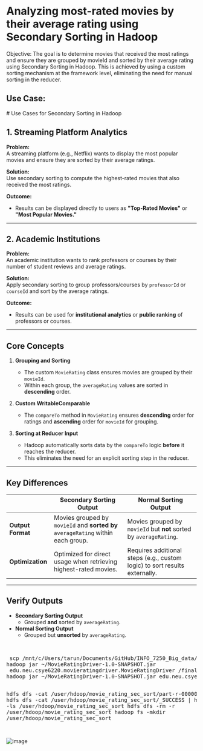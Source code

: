 <h1>Analyzing most-rated movies by their average rating using Secondary Sorting in Hadoop </h1>
Objective: 
The goal is to determine movies that received the most ratings and ensure they are grouped by movieId and sorted by their average rating using Secondary Sorting in Hadoop. This is achieved by using a custom sorting mechanism at the framework level, eliminating the need for manual sorting in the reducer.
</br>
<h2>Use Case:</h2>
<p>
  # Use Cases for Secondary Sorting in Hadoop

## 1. Streaming Platform Analytics

**Problem:**  
A streaming platform (e.g., Netflix) wants to display the most popular movies and ensure they are sorted by their average ratings.

**Solution:**  
Use secondary sorting to compute the highest-rated movies that also received the most ratings.

**Outcome:**  
- Results can be displayed directly to users as **"Top-Rated Movies"** or **"Most Popular Movies."**

---

## 2. Academic Institutions

**Problem:**  
An academic institution wants to rank professors or courses by their number of student reviews and average ratings.

**Solution:**  
Apply secondary sorting to group professors/courses by `professorId` or `courseId` and sort by the average ratings.

**Outcome:**  
- Results can be used for **institutional analytics** or **public ranking** of professors or courses.

---

## Core Concepts

1. **Grouping and Sorting**  
   - The custom `MovieRating` class ensures movies are grouped by their `movieId`.
   - Within each group, the `averageRating` values are sorted in **descending** order.

2. **Custom WritableComparable**  
   - The `compareTo` method in `MovieRating` ensures **descending** order for ratings and **ascending** order for `movieId` for grouping.

3. **Sorting at Reducer Input**  
   - Hadoop automatically sorts data by the `compareTo` logic **before** it reaches the reducer.
   - This eliminates the need for an explicit sorting step in the reducer.

---

## Key Differences

|                        | **Secondary Sorting Output**                             | **Normal Sorting Output**                        |
|------------------------|-----------------------------------------------------------|--------------------------------------------------|
| **Output Format**      | Movies grouped by `movieId` and **sorted by** `averageRating` within each group. | Movies grouped by `movieId` but **not** sorted by `averageRating`. |
| **Optimization**       | Optimized for direct usage when retrieving highest-rated movies. | Requires additional steps (e.g., custom logic) to sort results externally. |

---

## Verify Outputs

- **Secondary Sorting Output**  
  - Grouped **and** sorted by `averageRating`.
- **Normal Sorting Output**  
  - Grouped but **unsorted** by `averageRating`.

</p>
<br/>
<pre>
 scp /mnt/c/Users/tarun/Documents/GitHub/INFO_7250_Big_data/final_project/MovieRatingDriver/target/MovieRatingDriver-1.0-SNAPSHOT.jar  hdoop@tarunsankhla:~/MovieRatingDriver-1.0-SNAPSHOT.jar
hadoop jar ~/MovieRatingDriver-1.0-SNAPSHOT.jar
 edu.neu.csye6220.movieratingdriver.MovieRatingDriver /final_project/ratings.csv /user/hdoop/movie_rating_sec_sort
hadoop jar ~/MovieRatingDriver-1.0-SNAPSHOT.jar edu.neu.csye6220.movieratingdriver.MovieRatingDriver /final_project/ratings.csv /user/hdoop/movie_rating_sec_sort_1

hdfs dfs -cat /user/hdoop/movie_rating_sec_sort/part-r-00000 | head
 hdfs dfs -cat /user/hdoop/movie_rating_sec_sort/_SUCCESS | head 
hdfs dfs -ls /user/hdoop/movie_rating_sec_sort
hdfs dfs -rm -r /user/hdoop/movie_rating_sec_sort
hadoop fs -mkdir /user/hdoop/movie_rating_sec_sort

</pre>
 
![image](https://github.com/user-attachments/assets/026f5bd1-32ce-4997-97b6-b86a1c4fa49c)
<br/>
